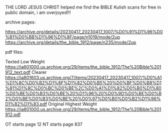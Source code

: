 THE LORD JESUS CHRIST helped me find the BIBLE Kulish scans for free in public domain, i am overjoyed!!!

archive pages:

https://archive.org/details/20230417_20230417_1007/%D0%91%D1%96%D0%B1%D0%BB%D1%96%D1%8F/page/n1019/mode/2up
https://archive.org/details/the_bible_1912/page/n235/mode/2up

pdf files:

Texted Low Weight https://ia601000.us.archive.org/29/items/the_bible_1912/The%20Bible%201912_text.pdf
Clearer https://ia801603.us.archive.org/7/items/20230417_20230417_1007/%D0%A1%D1%8C%D0%B2%D1%8F%D1%82%D0%B5%20%D0%BF%D0%B8%D1%81%D1%8C%D0%BC%D0%BE%2C%D0%A1%D1%82%D0%B0%D1%80%D0%BE%D0%B3%D0%BE%20%D1%96%20%D0%9D%D0%BE%D0%B2%D0%BE%D0%B3%D0%BE%20%D0%97%D0%B0%D0%B2%D1%96%D1%82%D1%83.pdf
Original Highest Weight https://ia801000.us.archive.org/29/items/the_bible_1912/The%20Bible%201912.pdf

OT starts page 12
NT starts page 837
